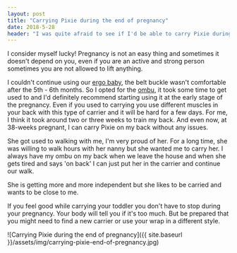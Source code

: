 ```yaml
---
layout: post
title: "Carrying Pixie during the end of pregnancy"
date: 2018-5-28
header: "I was quite afraid to see if I'd be able to carry Pixie during the last weeks. "
---
```

I consider myself lucky! Pregnancy is not an easy thing and sometimes it doesn't depend on you, even if you are an active and strong person sometimes you are not allowed to lift anything.

I couldn't continue using our [ergo baby](/blog/2018/03/18/we-got-a-new-ergobaby), the belt buckle wasn't comfortable after the 5th - 6th months. So I opted for the [ombu](/blog/2018/03/13/mummy-sherpa-got-a-new-carrier), it took some time to get used to and I'd definitely recommend starting using it at the early stage of the pregnancy. Even if you used to carrying you use different muscles in your back with this type of carrier and it will be hard for a few days. For me, I think it took around two or three weeks to train my back. And even now, at 38-weeks pregnant, I can carry Pixie on my back without any issues. 

She got used to walking with me, I'm very proud of her. For a long time, she was willing to walk hours with her nanny but she wanted me to carry her. I always have my ombu on my back when we leave the house and when she gets tired and says 'on back' I can just put her in the carrier and continue our walk.

She is getting more and more independent but she likes to be carried and wants to be close to me.

If you feel good while carrying your toddler you don't have to stop during your pregnancy. Your body will tell you if it's too much. But be prepared that you might need to find a new carrier or use your wrap in a different style.

![Carrying Pixie during the end of pregnancy]({{ site.baseurl }}/assets/img/carrying-pixie-end-of-pregnancy.jpg)